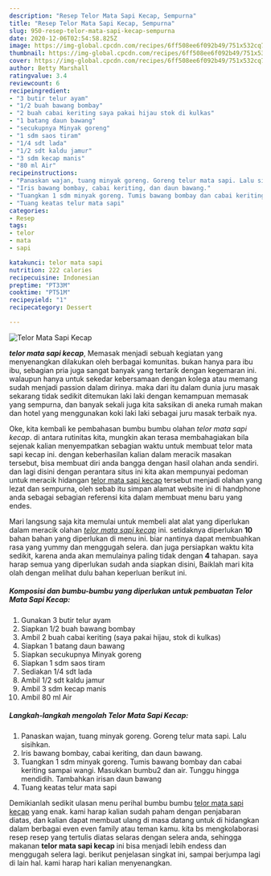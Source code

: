 ```yaml
---
description: "Resep Telor Mata Sapi Kecap, Sempurna"
title: "Resep Telor Mata Sapi Kecap, Sempurna"
slug: 950-resep-telor-mata-sapi-kecap-sempurna
date: 2020-12-06T02:54:58.825Z
image: https://img-global.cpcdn.com/recipes/6ff508ee6f092b49/751x532cq70/telor-mata-sapi-kecap-foto-resep-utama.jpg
thumbnail: https://img-global.cpcdn.com/recipes/6ff508ee6f092b49/751x532cq70/telor-mata-sapi-kecap-foto-resep-utama.jpg
cover: https://img-global.cpcdn.com/recipes/6ff508ee6f092b49/751x532cq70/telor-mata-sapi-kecap-foto-resep-utama.jpg
author: Betty Marshall
ratingvalue: 3.4
reviewcount: 6
recipeingredient:
- "3 butir telur ayam"
- "1/2 buah bawang bombay"
- "2 buah cabai keriting saya pakai hijau stok di kulkas"
- "1 batang daun bawang"
- "secukupnya Minyak goreng"
- "1 sdm saos tiram"
- "1/4 sdt lada"
- "1/2 sdt kaldu jamur"
- "3 sdm kecap manis"
- "80 ml Air"
recipeinstructions:
- "Panaskan wajan, tuang minyak goreng. Goreng telur mata sapi. Lalu sisihkan."
- "Iris bawang bombay, cabai keriting, dan daun bawang."
- "Tuangkan 1 sdm minyak goreng. Tumis bawang bombay dan cabai keriting sampai wangi. Masukkan bumbu2 dan air. Tunggu hingga mendidih. Tambahkan irisan daun bawang"
- "Tuang keatas telur mata sapi"
categories:
- Resep
tags:
- telor
- mata
- sapi

katakunci: telor mata sapi 
nutrition: 222 calories
recipecuisine: Indonesian
preptime: "PT33M"
cooktime: "PT51M"
recipeyield: "1"
recipecategory: Dessert

---
```



![Telor Mata Sapi Kecap](https://img-global.cpcdn.com/recipes/6ff508ee6f092b49/751x532cq70/telor-mata-sapi-kecap-foto-resep-utama.jpg)

<b><i>telor mata sapi kecap</i></b>, Memasak menjadi sebuah kegiatan yang menyenangkan dilakukan oleh berbagai komunitas. bukan hanya para ibu ibu, sebagian pria juga sangat banyak yang tertarik dengan kegemaran ini. walaupun hanya untuk sekedar kebersamaan dengan kolega atau memang sudah menjadi passion dalam dirinya. maka dari itu dalam dunia juru masak sekarang tidak sedikit ditemukan laki laki dengan kemampuan memasak yang sempurna, dan banyak sekali juga kita saksikan di aneka rumah makan dan hotel yang menggunakan koki laki laki sebagai juru masak terbaik nya.



Oke, kita kembali ke pembahasan bumbu bumbu olahan <i>telor mata sapi kecap</i>. di antara rutinitas kita, mungkin akan terasa membahagiakan bila sejenak kalian menyempatkan sebagian waktu untuk membuat telor mata sapi kecap ini. dengan keberhasilan kalian dalam meracik masakan tersebut, bisa membuat diri anda bangga dengan hasil olahan anda sendiri. dan lagi disini dengan perantara situs ini kita akan mempunyai pedoman untuk meracik hidangan <u>telor mata sapi kecap</u> tersebut menjadi olahan yang lezat dan sempurna, oleh sebab itu simpan alamat website ini di handphone anda sebagai sebagian referensi kita dalam membuat menu baru yang endes.


Mari langsung saja kita memulai untuk membeli alat alat yang diperlukan dalam meracik olahan <u><i>telor mata sapi kecap</i></u> ini. setidaknya diperlukan <b>10</b> bahan bahan yang diperlukan di menu ini. biar nantinya dapat membuahkan rasa yang yummy dan menggugah selera. dan juga persiapkan waktu kita sedikit, karena anda akan memulainya paling tidak dengan <b>4</b> tahapan. saya harap semua yang diperlukan sudah anda siapkan disini, Baiklah mari kita olah dengan melihat dulu bahan keperluan berikut ini.

<!--inarticleads1-->

##### Komposisi dan bumbu-bumbu yang diperlukan untuk pembuatan Telor Mata Sapi Kecap:

1. Gunakan 3 butir telur ayam
1. Siapkan 1/2 buah bawang bombay
1. Ambil 2 buah cabai keriting (saya pakai hijau, stok di kulkas)
1. Siapkan 1 batang daun bawang
1. Siapkan secukupnya Minyak goreng
1. Siapkan 1 sdm saos tiram
1. Sediakan 1/4 sdt lada
1. Ambil 1/2 sdt kaldu jamur
1. Ambil 3 sdm kecap manis
1. Ambil 80 ml Air




<!--inarticleads2-->

##### Langkah-langkah mengolah Telor Mata Sapi Kecap:

1. Panaskan wajan, tuang minyak goreng. Goreng telur mata sapi. Lalu sisihkan.
1. Iris bawang bombay, cabai keriting, dan daun bawang.
1. Tuangkan 1 sdm minyak goreng. Tumis bawang bombay dan cabai keriting sampai wangi. Masukkan bumbu2 dan air. Tunggu hingga mendidih. Tambahkan irisan daun bawang
1. Tuang keatas telur mata sapi




Demikianlah sedikit ulasan menu perihal bumbu bumbu <u>telor mata sapi kecap</u> yang enak. kami harap kalian sudah paham dengan penjabaran diatas, dan kalian dapat membuat ulang di masa datang untuk di hidangkan dalam berbagai even even family atau teman kamu. kita bs mengkolaborasi resep resep yang tertulis diatas selaras dengan selera anda, sehingga makanan <b>telor mata sapi kecap</b> ini bisa menjadi lebih endess dan menggugah selera lagi. berikut penjelasan singkat ini, sampai berjumpa lagi di lain hal. kami harap hari kalian menyenangkan.
